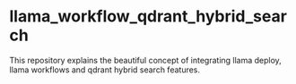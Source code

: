 # llama_workflow_qdrant_hybrid_search
This repository explains the beautiful concept of integrating llama deploy, llama workflows and qdrant hybrid search features.
